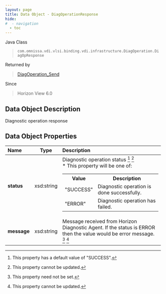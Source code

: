 ```yaml
---
layout: page
title: Data Object - DiagOperationResponse
hide:
#  - navigation
  - toc
---
```






Java Class
> `com.omnissa.vdi.vlsi.binding.vdi.infrastructure.DiagOperation.DiagOpResponse`

Returned by
> [DiagOperation_Send](vdi.infrastructure.DiagOperation.md#send)

Since
> Horizon View 6.0


## Data Object Description

Diagnostic operation response

## Data Object Properties

 Name | Type | Description
:---|:---:|:---
**status**|  xsd:string|  Diagnostic operation status [^257] [^2]<br>* This property will be one of:<br><table><tr><th>Value</th><th>Description</th></tr><tr><td>"SUCCESS"</td><td>Diagnostic operation is done successfully.</td></tr><tr><td>"ERROR"</td><td>Diagnostic operation has failed.</td></tr></table>
**message**|  xsd:string|  Message received from Horizon Diagnostic Agent. If the status is ERROR then the value would be error message. [^1] [^2]
 


 


[^1]: This property need not be set.
[^2]: This property cannot be updated.
[^257]: This property has a default value of "SUCCESS".